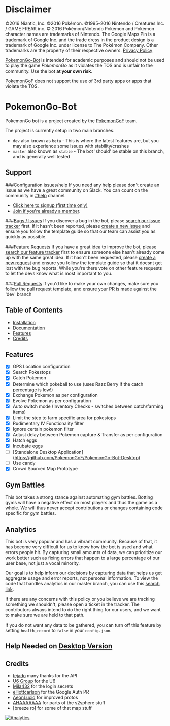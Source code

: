 # Disclaimer
©2016 Niantic, Inc. ©2016 Pokémon. ©1995–2016 Nintendo / Creatures Inc. / GAME FREAK inc. © 2016 Pokémon/Nintendo Pokémon and Pokémon character names are trademarks of Nintendo. The Google Maps Pin is a trademark of Google Inc. and the trade dress in the product design is a trademark of Google Inc. under license to The Pokémon Company. Other trademarks are the property of their respective owners.
[Privacy Policy](http://www.pokemon.com/us/privacy-policy/)

[PokemonGo-Bot](https://github.com/PokemonGoF/PokemonGo-Bot) is intended for academic purposes and should not be used to play the game *PokemonGo* as it violates the TOS and is unfair to the community. Use the bot **at your own risk**.

[PokemonGoF](https://github.com/PokemonGoF) does not support the use of 3rd party apps or apps that violate the TOS.

# PokemonGo-Bot
PokemonGo bot is a project created by the [PokemonGoF](https://github.com/PokemonGoF) team.

The project is currently setup in two main branches. 
- `dev` also known as `beta` - This is where the latest features are, but you may also experience some issues with stability/crashes
- `master` also known as `stable` - The bot 'should' be stable on this branch, and is generally well tested

## Support
###Configuration issues/help
If you need any help please don't create an issue as we have a great community on Slack. You can count on the community in [#help](https://pokemongo-bot.slack.com/messages/help/) channel.
 - [Click here to signup (first time only)](https://pokemongo-bot.herokuapp.com) 
 - [Join if you're already a member](https://pokemongo-bot.slack.com/messages/general/). 

###[Bugs / Issues](https://github.com/PokemonGoF/PokemonGo-Bot/issues?q=is%3Aissue+sort%3Aupdated-desc)
If you discover a bug in the bot, please [search our issue tracker](https://github.com/PokemonGoF/PokemonGo-Bot/issues?q=is%3Aissue+sort%3Aupdated-desc) first. If it hasn't been reported, please [create a new issue](https://github.com/PokemonGoF/PokemonGo-Bot/issues/new) and ensure you follow the template guide so that our team can assist you as quickly as possible.

###[Feature Requests](https://github.com/PokemonGoF/PokemonGo-Bot/labels/Feature%20Request)
If you have a great idea to improve the bot, please [search our feature tracker](https://github.com/PokemonGoF/PokemonGo-Bot/labels/Feature%20Request) first to ensure someone else hasn't already come up with the same great idea.  If it hasn't been requested, please [create a new request](https://github.com/PokemonGoF/PokemonGo-Bot/issues/new) and ensure you follow the template guide so that it doesnt get lost with the bug reports. 
While you're there vote on other feature requests to let the devs know what is most important to you.

###[Pull Requests](https://github.com/PokemonGoF/PokemonGo-Bot/pulls)
If you'd like to make your own changes, make sure you follow the pull request template, and ensure your PR is made against the 'dev' branch

## Table of Contents
- [Installation](https://github.com/PokemonGoF/PokemonGo-Bot/blob/dev/docs/installation.md)
- [Documentation](https://github.com/PokemonGoF/PokemonGo-Bot/blob/dev/docs/)
- [Features](#features)
- [Credits](#credits)

## Features
- [x] GPS Location configuration
- [x] Search Pokestops
- [x] Catch Pokemon
- [x] Determine which pokeball to use (uses Razz Berry if the catch percentage is low!)
- [x] Exchange Pokemon as per configuration
- [x] Evolve Pokemon as per configuration
- [x] Auto switch mode (Inventory Checks - switches between catch/farming items)
- [x] Limit the step to farm specific area for pokestops
- [x] Rudimentary IV Functionality filter
- [x] Ignore certain pokemon filter
- [x] Adjust delay between Pokemon capture & Transfer as per configuration
- [x] Hatch eggs
- [x] Incubate eggs
- [ ] [Standalone Desktop Application] (https://github.com/PokemonGoF/PokemonGo-Bot-Desktop)
- [ ] Use candy
- [x] Crowd Sourced Map Prototype

## Gym Battles
This bot takes a strong stance against automating gym battles. Botting gyms will have a negative effect on most players and thus the game as a whole. We will thus never accept contributions or changes containing code specific for gym battles.

## Analytics
This bot is very popular and has a vibrant community. Because of that, it has become very difficult for us to know how the bot is used and what errors people hit. By capturing small amounts of data, we can prioritize our work better such as fixing errors that happen to a large percentage of our user base, not just a vocal minority.

Our goal is to help inform our decisions by capturing data that helps us get aggregate usage and error reports, not personal information. To view the code that handles analytics in our master branch, you can use this [search link](https://github.com/PokemonGoF/PokemonGo-Bot/search?utf8=%E2%9C%93&q=BotEvent).

If there are any concerns with this policy or you believe we are tracking something we shouldn't, please open a ticket in the tracker. The contributors always intend to do the right thing for our users, and we want to make sure we are held to that path.

If you do not want any data to be gathered, you can turn off this feature by setting `health_record` to `false` in your `config.json`.

## Help Needed on [Desktop Version](https://github.com/PokemonGoF/PokemonGo-Bot-Desktop)


## Credits
- [tejado](https://github.com/tejado) many thanks for the API
- [U6 Group](http://pgoapi.com) for the U6
- [Mila432](https://github.com/Mila432/Pokemon_Go_API) for the login secrets
- [elliottcarlson](https://github.com/elliottcarlson) for the Google Auth PR
- [AeonLucid](https://github.com/AeonLucid/POGOProtos) for improved protos
- [AHAAAAAAA](https://github.com/AHAAAAAAA/PokemonGo-Map) for parts of the s2sphere stuff
- [breeze ro] for some of that map stuff


[![Analytics](https://ga-beacon.appspot.com/UA-81468120-1/welcome-page-master)](https://github.com/igrigorik/ga-beacon)
